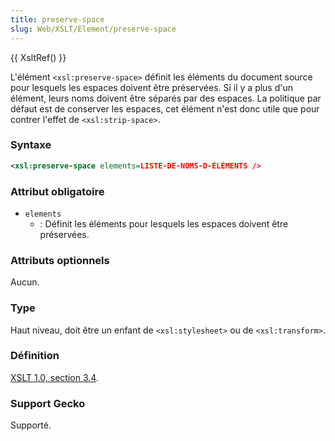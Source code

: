 ```yaml
---
title: preserve-space
slug: Web/XSLT/Element/preserve-space
---
```


{{ XsltRef() }}

L'élément `<xsl:preserve-space>` définit les éléments du document source pour lesquels les espaces doivent être préservées. Si il y a plus d'un élément, leurs noms doivent être séparés par des espaces. La politique par défaut est de conserver les espaces, cet élément n'est donc utile que pour contrer l'effet de `<xsl:strip-space>`.

### Syntaxe

```xml
<xsl:preserve-space elements=LISTE-DE-NOMS-D-ÉLÉMENTS />
```

### Attribut obligatoire

- `elements`
  - : Définit les éléments pour lesquels les espaces doivent être préservées.

### Attributs optionnels

Aucun.

### Type

Haut niveau, doit être un enfant de `<xsl:stylesheet>` ou de `<xsl:transform>`.

### Définition

[XSLT 1.0, section 3.4](http://www.w3.org/TR/xslt#strip).

### Support Gecko

Supporté.
